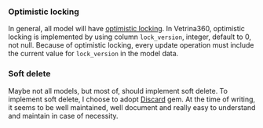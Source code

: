 ### Optimistic locking
In general, all model will have [optimistic locking](https://stackoverflow.com/questions/129329/optimistic-vs-pessimistic-locking).  In  Vetrina360, optimistic locking is implemented by using column `lock_version`, integer, default to 0, not null. Because of optimistic locking, every update operation must include the current value for `lock_version` in the model data.

### Soft delete
Maybe not all models, but most of, should implement soft delete. To implement soft delete, I choose to adopt [Discard](https://github.com/jhawthorn/discard) gem. At the time of writing, it seems to be well maintained, well document and really easy to understand and maintain in case of necessity.